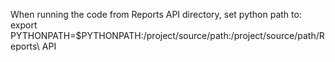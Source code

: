 When running the code from Reports API directory, set python path to:
export PYTHONPATH=$PYTHONPATH:/project/source/path:/project/source/path/Reports\ API
